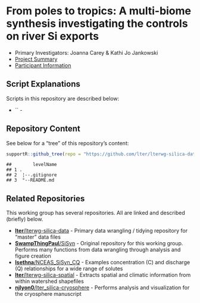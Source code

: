 
# From poles to tropics: A multi-biome synthesis investigating the controls on river Si exports

- Primary Investigators: Joanna Carey & Kathi Jo Jankowski
- [Project
  Summary](https://lternet.edu/working-groups/river-si-exports/)
- [Participant Information](https://www.nceas.ucsb.edu/projects/12816)

## Script Explanations

Scripts in this repository are described below:

- \`\` -

## Repository Content

See below for a “tree” of this repository’s content:

``` r
supportR::github_tree(repo = "https://github.com/lter/lterwg-silica-data", exclude = "docs")
```

    ##        levelName
    ## 1 .             
    ## 2  ¦--.gitignore
    ## 3  °--README.md

## Related Repositories

This working group has several repositories. All are linked and
described (briefly) below.

- [**lter**/lterwg-silica-data](https://github.com/lter/lterwg-silica-data) -
  Primary data wrangling / tidying repository for “master” data files
- [**SwampThingPaul**/SiSyn](https://github.com/SwampThingPaul/SiSyn) -
  Original repository for this working group. Performs many functions
  from data wrangling through analysis and figure creation
- [**lsethna**/NCEAS_SiSyn_CQ](https://github.com/lsethna/NCEAS_SiSyn_CQ) -
  Examples concentration (C) and discharge (Q) relationships for a wide
  range of solutes
- [**lter**/lterwg-silica-spatial](https://github.com/lter/lterwg-silica-spatial) -
  Extracts spatial and climatic information from within watershed
  shapefiles
- [**njlyon0**/lter_silica-cryosphere](https://github.com/njlyon0/lter_silica-cryosphere) -
  Performs analysis and visualization for the cryosphere manuscript
